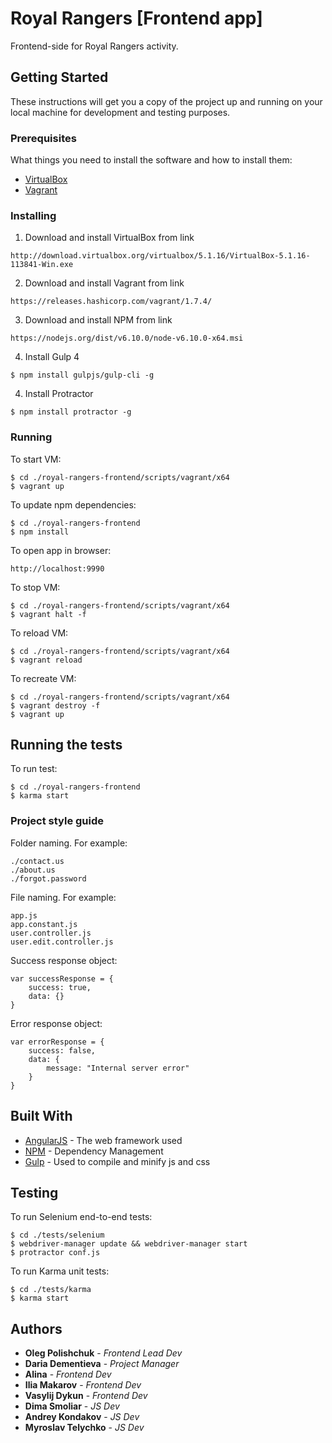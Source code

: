 # Royal Rangers [Frontend app]

Frontend-side for Royal Rangers activity.

## Getting Started

These instructions will get you a copy of the project up and running on your local machine for development and testing purposes.

### Prerequisites

What things you need to install the software and how to install them:

- [VirtualBox](https://www.virtualbox.org/wiki/Downloads)
- [Vagrant](https://www.vagrantup.com/)

### Installing

1. Download and install VirtualBox from link

```
http://download.virtualbox.org/virtualbox/5.1.16/VirtualBox-5.1.16-113841-Win.exe
```

2. Download and install Vagrant from link

```
https://releases.hashicorp.com/vagrant/1.7.4/
```

3. Download and install NPM from link

```
https://nodejs.org/dist/v6.10.0/node-v6.10.0-x64.msi
```

4. Install Gulp 4

```
$ npm install gulpjs/gulp-cli -g
```

4. Install Protractor

```
$ npm install protractor -g
```

### Running

To start VM:

    $ cd ./royal-rangers-frontend/scripts/vagrant/x64
    $ vagrant up

To update npm dependencies:

    $ cd ./royal-rangers-frontend
    $ npm install

To open app in browser:

    http://localhost:9990

To stop VM:

    $ cd ./royal-rangers-frontend/scripts/vagrant/x64
    $ vagrant halt -f

To reload VM:

    $ cd ./royal-rangers-frontend/scripts/vagrant/x64
    $ vagrant reload

To recreate VM:

    $ cd ./royal-rangers-frontend/scripts/vagrant/x64
    $ vagrant destroy -f
    $ vagrant up


## Running the tests

To run test:

    $ cd ./royal-rangers-frontend
    $ karma start


### Project style guide

Folder naming. For example:

    ./contact.us
    ./about.us
    ./forgot.password

File naming. For example:

    app.js
    app.constant.js
    user.controller.js
    user.edit.controller.js

Success response object:

    var successResponse = {
        success: true,
        data: {}
    }

Error response object:

    var errorResponse = {
        success: false,
        data: {
            message: "Internal server error"
        }
    }


## Built With

* [AngularJS](https://angularjs.org/) - The web framework used
* [NPM](https://nodejs.org/dist/v6.10.0/node-v6.10.0-x64.msi) - Dependency Management
* [Gulp](https://gulp.readme.io/docs/getting-started) - Used to compile and minify js and css

## Testing

To run Selenium end-to-end tests:

    $ cd ./tests/selenium
    $ webdriver-manager update && webdriver-manager start
    $ protractor conf.js
    
To run Karma unit tests:

    $ cd ./tests/karma
    $ karma start
    
    
## Authors

* **Oleg Polishchuk** - *Frontend Lead Dev*
* **Daria Dementieva** - *Project Manager*
* **Alina** - *Frontend Dev*
* **Ilia Makarov** - *Frontend Dev*
* **Vasylij Dykun** - *Frontend Dev*
* **Dima Smoliar** - *JS Dev*
* **Andrey Kondakov** - *JS Dev*
* **Myroslav Telychko** - *JS Dev*
